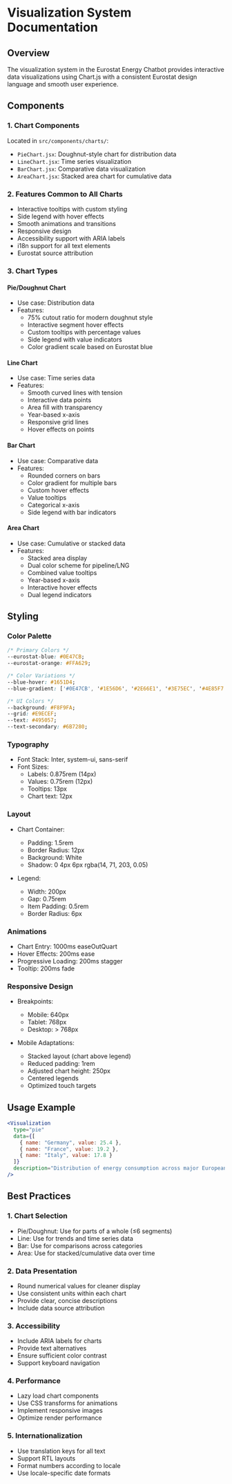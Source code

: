 # Visualization System Documentation

## Overview

The visualization system in the Eurostat Energy Chatbot provides interactive data visualizations using Chart.js with a consistent Eurostat design language and smooth user experience.

## Components

### 1. Chart Components
Located in `src/components/charts/`:
- `PieChart.jsx`: Doughnut-style chart for distribution data
- `LineChart.jsx`: Time series visualization
- `BarChart.jsx`: Comparative data visualization
- `AreaChart.jsx`: Stacked area chart for cumulative data

### 2. Features Common to All Charts
- Interactive tooltips with custom styling
- Side legend with hover effects
- Smooth animations and transitions
- Responsive design
- Accessibility support with ARIA labels
- i18n support for all text elements
- Eurostat source attribution

### 3. Chart Types

#### Pie/Doughnut Chart
- Use case: Distribution data
- Features:
  - 75% cutout ratio for modern doughnut style
  - Interactive segment hover effects
  - Custom tooltips with percentage values
  - Side legend with value indicators
  - Color gradient scale based on Eurostat blue

#### Line Chart
- Use case: Time series data
- Features:
  - Smooth curved lines with tension
  - Interactive data points
  - Area fill with transparency
  - Year-based x-axis
  - Responsive grid lines
  - Hover effects on points

#### Bar Chart
- Use case: Comparative data
- Features:
  - Rounded corners on bars
  - Color gradient for multiple bars
  - Custom hover effects
  - Value tooltips
  - Categorical x-axis
  - Side legend with bar indicators

#### Area Chart
- Use case: Cumulative or stacked data
- Features:
  - Stacked area display
  - Dual color scheme for pipeline/LNG
  - Combined value tooltips
  - Year-based x-axis
  - Interactive hover effects
  - Dual legend indicators

## Styling

### Color Palette
```css
/* Primary Colors */
--eurostat-blue: #0E47CB;
--eurostat-orange: #FFA629;

/* Color Variations */
--blue-hover: #1651D4;
--blue-gradient: ['#0E47CB', '#1E56D6', '#2E66E1', '#3E75EC', '#4E85F7'];

/* UI Colors */
--background: #F8F9FA;
--grid: #E9ECEF;
--text: #495057;
--text-secondary: #6B7280;
```

### Typography
- Font Stack: Inter, system-ui, sans-serif
- Font Sizes:
  - Labels: 0.875rem (14px)
  - Values: 0.75rem (12px)
  - Tooltips: 13px
  - Chart text: 12px

### Layout
- Chart Container:
  - Padding: 1.5rem
  - Border Radius: 12px
  - Background: White
  - Shadow: 0 4px 6px rgba(14, 71, 203, 0.05)

- Legend:
  - Width: 200px
  - Gap: 0.75rem
  - Item Padding: 0.5rem
  - Border Radius: 6px

### Animations
- Chart Entry: 1000ms easeOutQuart
- Hover Effects: 200ms ease
- Progressive Loading: 200ms stagger
- Tooltip: 200ms fade

### Responsive Design
- Breakpoints:
  - Mobile: 640px
  - Tablet: 768px
  - Desktop: > 768px

- Mobile Adaptations:
  - Stacked layout (chart above legend)
  - Reduced padding: 1rem
  - Adjusted chart height: 250px
  - Centered legends
  - Optimized touch targets

## Usage Example

```jsx
<Visualization
  type="pie"
  data={[
    { name: "Germany", value: 25.4 },
    { name: "France", value: 19.2 },
    { name: "Italy", value: 17.8 }
  ]}
  description="Distribution of energy consumption across major European countries"
/>
```

## Best Practices

### 1. Chart Selection
- Pie/Doughnut: Use for parts of a whole (≤6 segments)
- Line: Use for trends and time series data
- Bar: Use for comparisons across categories
- Area: Use for stacked/cumulative data over time

### 2. Data Presentation
- Round numerical values for cleaner display
- Use consistent units within each chart
- Provide clear, concise descriptions
- Include data source attribution

### 3. Accessibility
- Include ARIA labels for charts
- Provide text alternatives
- Ensure sufficient color contrast
- Support keyboard navigation

### 4. Performance
- Lazy load chart components
- Use CSS transforms for animations
- Implement responsive images
- Optimize render performance

### 5. Internationalization
- Use translation keys for all text
- Support RTL layouts
- Format numbers according to locale
- Use locale-specific date formats